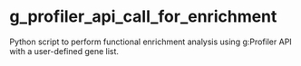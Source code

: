 # g_profiler_api_call_for_enrichment
Python script to perform functional enrichment analysis using g:Profiler API with a user-defined gene list.
